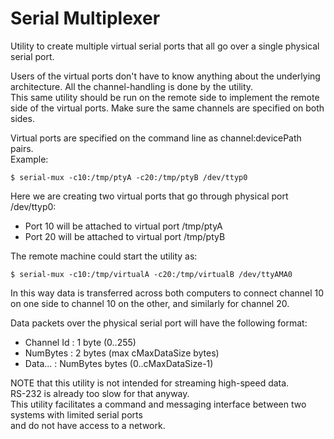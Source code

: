 # Serial Multiplexer
Utility to create multiple virtual serial ports that all go over a single physical serial port.  

Users of the virtual ports don't have to know anything about the underlying
architecture. All the channel-handling is done by the utility.  
This same utility should be run on the remote side to implement the remote
side of the virtual ports. Make sure the same channels are specified on both sides.

Virtual ports are specified on the command line as channel:devicePath pairs.  
Example:

```
$ serial-mux -c10:/tmp/ptyA -c20:/tmp/ptyB /dev/ttyp0
```

Here we are creating two virtual ports that go through physical port /dev/ttyp0:
* Port 10 will be attached to virtual port /tmp/ptyA
* Port 20 will be attached to virtual port /tmp/ptyB

The remote machine could start the utility as:

```
$ serial-mux -c10:/tmp/virtualA -c20:/tmp/virtualB /dev/ttyAMA0
```

In this way data is transferred across both computers to connect channel 10 on one
side to channel 10 on the other, and similarly for channel 20.

Data packets over the physical serial port will have the following format:
*  Channel Id : 1 byte (0..255)
*  NumBytes   : 2 bytes (max cMaxDataSize bytes)
*  Data...    : NumBytes bytes (0..cMaxDataSize-1)

NOTE that this utility is not intended for streaming high-speed data.  
RS-232 is already too slow for that anyway.  
This utility facilitates a command and messaging interface between two systems with limited serial ports  
and do not have access to a network.
